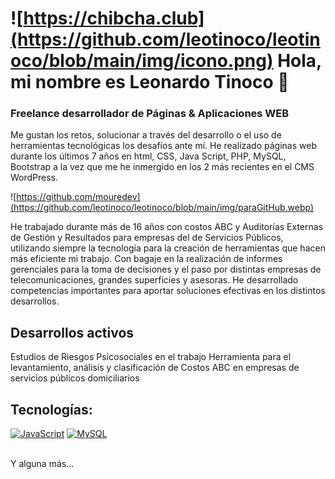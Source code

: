# ![https://chibcha.club](https://github.com/leotinoco/leotinoco/blob/main/img/icono.png) Hola, mi nombre es Leonardo Tinoco 👋

### Freelance desarrollador de Páginas & Aplicaciones WEB

Me gustan los retos, solucionar a través del desarrollo o el uso de herramientas tecnológicas los desafíos ante mí. He realizado páginas web durante los últimos 7 años en html, CSS, Java Script, PHP, MySQL, Bootstrap a la vez que me he inmergido en los 2 más recientes en el CMS WordPress.

![https://github.com/mouredev](https://github.com/leotinoco/leotinoco/blob/main/img/paraGitHub.webp)

He trabajado durante más de 16 años con costos ABC y Auditorías Externas de Gestión y Resultados para empresas del de Servicios Públicos, utilizando siempre la tecnología para la creación de herramientas que hacen más eficiente mi trabajo. Con bagaje en la realización de informes gerenciales para la toma de decisiones y el paso por distintas empresas de telecomunicaciones, grandes superficies y asesoras. He desarrollado competencias importantes para aportar soluciones efectivas en los distintos desarrollos.

## Desarrollos activos

Estudios de Riesgos Psicosociales en el trabajo
Herramienta para el levantamiento, análisis y clasificación de Costos ABC en empresas de servicios públicos domiciliarios

## Tecnologías:

[![JavaScript](https://img.shields.io/badge/JavaScript-F7DF1E?style=for-the-badge&logo=javascript&logoColor=white&labelColor=101010)]()
[![MySQL](https://img.shields.io/badge/MySQL-4479A1?style=for-the-badge&logo=mysql&logoColor=white&labelColor=101010)]()

</br>
Y alguna más...
